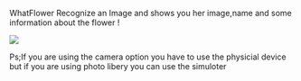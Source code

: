  WhatFlower
Recognize an Image and shows you her image,name and some information about the flower !

![](Screen.gif)


Ps;If you are using the camera option you have to use the physicial device but if you are using photo libery you can use the simuloter  
